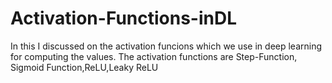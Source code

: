 # Activation-Functions-inDL
In this I discussed on the activation funcions which we use in deep learning for computing the values.
The activation functions are Step-Function,
Sigmoid Function,ReLU,Leaky ReLU
